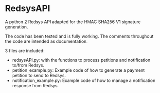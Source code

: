 # RedsysAPI
A python 2 Redsys API adapted for the HMAC SHA256 V1 signature generation.


The code has been tested and is fully working. 
The comments throughout the code are intended as documentation. 

3 files are included: 
- redsysAPI.py: with the functions to process petitions and notification to/from Redsys.
- petition_example.py: Example code of how to generate a payment petition to send to Redsys.
- notification_example.py: Example code of how to manage a notification response from Redsys.
